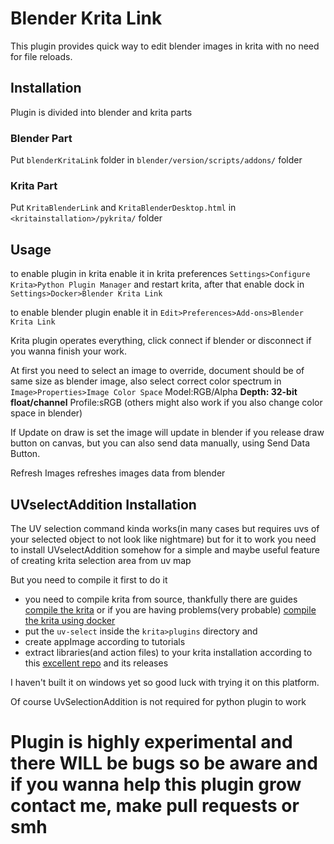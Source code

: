 # Blender Krita Link

This plugin provides quick way to edit blender images in krita with no need for file reloads.

## Installation

Plugin is divided into blender and krita parts

### Blender Part

Put `blenderKritaLink` folder in `blender/version/scripts/addons/` folder

### Krita Part

Put `KritaBlenderLink` and `KritaBlenderDesktop.html` in `<kritainstallation>/pykrita/` folder

## Usage

to enable plugin in krita enable it in krita preferences `Settings>Configure Krita>Python Plugin Manager` and restart krita, after that enable dock in `Settings>Docker>Blender Krita Link`

to enable blender plugin enable it in `Edit>Preferences>Add-ons>Blender Krita Link`

Krita plugin operates everything, click connect if blender or disconnect if you wanna finish your work.

At first you need to select an image to override, document should be of same size as blender image, also select correct color spectrum in `Image>Properties>Image Color Space` Model:RGB/Alpha **Depth: 32-bit float/channel** Profile:sRGB (others might also work if you also change color space in blender)

If Update on draw is set the image will update in blender if you release draw button on canvas, but you can also send data manually, using Send Data Button.

Refresh Images refreshes images data from blender

## UVselectAddition Installation

The UV selection command kinda works(in many cases but requires uvs of your selected object to not look like nightmare) but for it to work you need to install UVselectAddition somehow for a simple and maybe useful feature of creating krita selection area from uv map 

But you need to compile it first to do it
- you need to compile krita from source, thankfully there are guides [compile the krita](https://docs.krita.org/en/untranslatable_pages/building_krita.html) or if you are having problems(very probable) [compile the krita using docker](https://docs.krita.org/en/untranslatable_pages/building/build_krita_with_docker_on_linux.html)
- put the `uv-select` inside the  `krita>plugins` directory and 
- create appImage according to tutorials
- extract libraries(and action files) to your krita installation according to this [excellent repo](https://github.com/Acly/krita-ai-tools) and its releases

I haven't built it on windows yet so good luck with trying it on this platform.

Of course UvSelectionAddition is not required for python plugin to work

# Plugin is highly experimental and there **WILL** be bugs so be aware and if you wanna help this plugin grow contact me, make pull requests or smh

